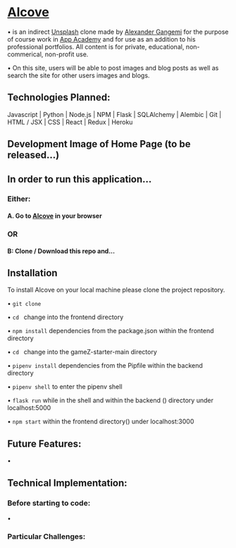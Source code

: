 # [Alcove]()

• is an indirect [Unsplash](https://unsplash.com/) clone made by [Alexander Gangemi](https://www.linkedin.com/in/alexander-gangemi/) for the purpose of course work in [App Academy](https://www.appacademy.io/) and for use as an addition to his professional portfolios. All content is for private, educational, non-commerical, non-profit use.

• On this site, users will be able to post images and blog posts as well as search the site for other users images and blogs.

## Technologies Planned:

Javascript | Python | Node.js | NPM | Flask | SQLAlchemy | Alembic | Git | HTML / JSX | CSS | React | Redux | Heroku

## Development Image of Home Page (to be released...)

<!-- ![This is an image]() -->

## In order to run this application...

### Either:

#### A. Go to [Alcove]() in your browser

### OR

#### B: Clone / Download this repo and...

## Installation 

To install Alcove on your local machine please clone the project repository. 

•  `git clone `

•  `cd ` change into the frontend directory 

•  `npm install` dependencies from the package.json within the frontend directory 

•  `cd ` change into the gameZ-starter-main directory 

•  `pipenv install` dependencies from the Pipfile within the backend directory

•  `pipenv shell` to enter the pipenv shell 

•  `flask run` while in the shell and within the backend () directory under localhost:5000

•  `npm start` within the frontend directory() under localhost:3000

## Future Features:

• 

## Technical Implementation:

### Before starting to code:

• 

### Particular Challenges:


